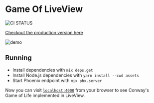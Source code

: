 # Game Of LiveView

![CI STATUS](https://github.com/dkarter/game_of_life/workflows/Elixir%20CI/badge.svg)

[Checkout the production version here](https://gol.doriankarter.com)

![demo](https://i.imgur.com/bCfZqh8.gif)

## Running

  * Install dependencies with `mix deps.get`
  * Install Node.js dependencies with `yarn install --cwd assets`
  * Start Phoenix endpoint with `mix phx.server`

Now you can visit [`localhost:4000`](http://localhost:4000) from your browser to
see Conway's Game of Life implemented in LiveView.

